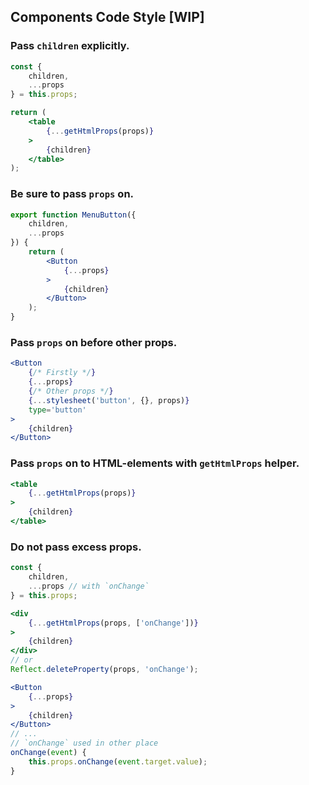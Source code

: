 Components Code Style [WIP]
---

### Pass `children` explicitly.

```jsx
const {
	children,
	...props
} = this.props;

return (
	<table
		{...getHtmlProps(props)}
	>
		{children}
	</table>
);
```

### Be sure to pass `props` on.

```jsx
export function MenuButton({
	children,
	...props
}) {
	return (
		<Button
			{...props}
		>
			{children}
		</Button>
	);
}
```

### Pass `props` on before other props.

```jsx
<Button
    {/* Firstly */}
    {...props}
    {/* Other props */}
    {...stylesheet('button', {}, props)}
    type='button'
>
    {children}
</Button>
```

### Pass `props` on to HTML-elements with `getHtmlProps` helper.

```jsx
<table
    {...getHtmlProps(props)}
>
    {children}
</table>
```

### Do not pass excess props.

```jsx
const {
    children,
    ...props // with `onChange`
} = this.props;

<div
    {...getHtmlProps(props, ['onChange'])}
>
    {children}
</div>
// or
Reflect.deleteProperty(props, 'onChange');

<Button
    {...props}
>
    {children}
</Button>
// ...
// `onChange` used in other place
onChange(event) {
    this.props.onChange(event.target.value);
}
```
